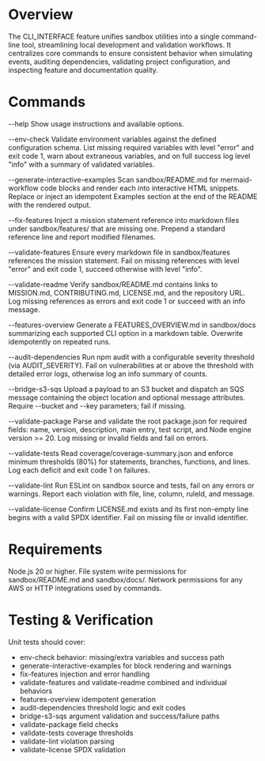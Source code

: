 # Overview
The CLI_INTERFACE feature unifies sandbox utilities into a single command-line tool, streamlining local development and validation workflows. It centralizes core commands to ensure consistent behavior when simulating events, auditing dependencies, validating project configuration, and inspecting feature and documentation quality.

# Commands
--help
  Show usage instructions and available options.

--env-check
  Validate environment variables against the defined configuration schema. List missing required variables with level "error" and exit code 1, warn about extraneous variables, and on full success log level "info" with a summary of validated variables.

--generate-interactive-examples
  Scan sandbox/README.md for mermaid-workflow code blocks and render each into interactive HTML snippets. Replace or inject an idempotent Examples section at the end of the README with the rendered output.

--fix-features
  Inject a mission statement reference into markdown files under sandbox/features/ that are missing one. Prepend a standard reference line and report modified filenames.

--validate-features
  Ensure every markdown file in sandbox/features references the mission statement. Fail on missing references with level "error" and exit code 1, succeed otherwise with level "info".

--validate-readme
  Verify sandbox/README.md contains links to MISSION.md, CONTRIBUTING.md, LICENSE.md, and the repository URL. Log missing references as errors and exit code 1 or succeed with an info message.

--features-overview
  Generate a FEATURES_OVERVIEW.md in sandbox/docs summarizing each supported CLI option in a markdown table. Overwrite idempotently on repeated runs.

--audit-dependencies
  Run npm audit with a configurable severity threshold (via AUDIT_SEVERITY). Fail on vulnerabilities at or above the threshold with detailed error logs, otherwise log an info summary of counts.

--bridge-s3-sqs
  Upload a payload to an S3 bucket and dispatch an SQS message containing the object location and optional message attributes. Require --bucket and --key parameters; fail if missing.

--validate-package
  Parse and validate the root package.json for required fields: name, version, description, main entry, test script, and Node engine version >= 20. Log missing or invalid fields and fail on errors.

--validate-tests
  Read coverage/coverage-summary.json and enforce minimum thresholds (80%) for statements, branches, functions, and lines. Log each deficit and exit code 1 on failures.

--validate-lint
  Run ESLint on sandbox source and tests, fail on any errors or warnings. Report each violation with file, line, column, ruleId, and message.

--validate-license
  Confirm LICENSE.md exists and its first non-empty line begins with a valid SPDX identifier. Fail on missing file or invalid identifier.

# Requirements
Node.js 20 or higher. File system write permissions for sandbox/README.md and sandbox/docs/. Network permissions for any AWS or HTTP integrations used by commands.

# Testing & Verification
Unit tests should cover:
- env-check behavior: missing/extra variables and success path
- generate-interactive-examples for block rendering and warnings
- fix-features injection and error handling
- validate-features and validate-readme combined and individual behaviors
- features-overview idempotent generation
- audit-dependencies threshold logic and exit codes
- bridge-s3-sqs argument validation and success/failure paths
- validate-package field checks
- validate-tests coverage thresholds
- validate-lint violation parsing
- validate-license SPDX validation